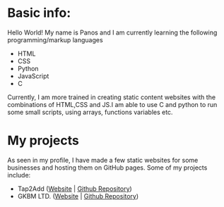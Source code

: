 <html>
<body>
<h1>Basic info:</h1>
<p><span class="span-hello world">Hello World!</span> My name is Panos and I am currently learning the following programming/markup languages</p>
  <ul>
    <li>HTML</li>
    <li>CSS</li>
    <li>Python</li>
    <li>JavaScript</li>
    <li>C</li>
  </ul>
  <p>Currently, I am more trained in creating static content websites with the combinations of HTML,CSS and JS.I am able to use C and python to run some small scripts, using arrays, functions variables etc.</p>
<h1>My projects</h1>
  As seen in my profile, I have made a few static websites for some businesses and hosting them on GitHub pages. Some of my projects include: 
  <ul>
    <li>Tap2Add (<a href="https://tap2add.gr">Website</a> | <a href="https://github.com/tap2add/tap2add">Github Repository</a>)</li>
    <li>GKBM LTD. (<a href="https://gkbm.eu">Website</a> | <a href="https://github.com/gkbmltd/gkbmltd">Github Repository</a>)</li>
  </ul>
</body>
</html>
